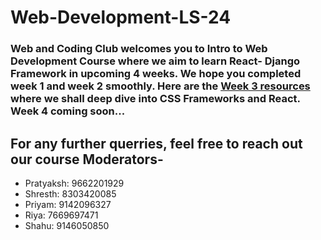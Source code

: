 # Web-Development-LS-24

### Web and Coding Club welcomes you to Intro to Web Development Course where we aim to learn React- Django Framework in upcoming 4 weeks. We hope you completed week 1 and week 2 smoothly. Here are the [Week 3 resources](https://github.com/wncc/Web-Development-LS-24/tree/main/Week3) where we shall deep dive into CSS Frameworks and React. Week 4 coming soon...
## For any further querries, feel free to reach out our course Moderators-

* Pratyaksh: 9662201929
* Shresth: 8303420085
* Priyam: 9142096327
* Riya: 7669697471
* Shahu: 9146050850
